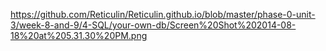 https://github.com/Reticulin/Reticulin.github.io/blob/master/phase-0-unit-3/week-8-and-9/4-SQL/your-own-db/Screen%20Shot%202014-08-18%20at%205.31.30%20PM.png